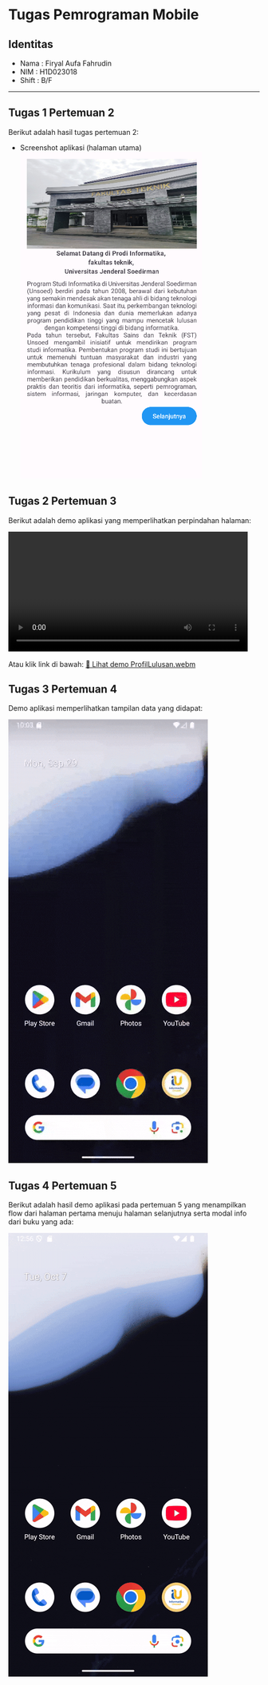 # Tugas Pemrograman Mobile

## Identitas
- Nama  : Firyal Aufa Fahrudin
- NIM   : H1D023018
- Shift : B/F

---
## Tugas 1 Pertemuan 2
Berikut adalah hasil tugas pertemuan 2:

- Screenshot aplikasi (halaman utama)  
  ![Screenshot Pertemuan 2](View.png)

## Tugas 2 Pertemuan 3
Berikut adalah demo aplikasi yang memperlihatkan perpindahan halaman:

<video src="https://github.com/aoefiles/Tugas2-Pertemuan3/raw/main/ProfilLulusan.webm"
       controls
       width="480">
</video>

Atau klik link di bawah:
[🎥 Lihat demo ProfilLulusan.webm](https://github.com/aoefiles/Tugas2-Pertemuan3/raw/main/ProfilLulusan.webm)

## Tugas 3 Pertemuan 4

Demo aplikasi memperlihatkan tampilan data yang didapat:

![Demo Aplikasi](DaftarBuku.gif)

## Tugas 4 Pertemuan 5

Berikut adalah hasil demo aplikasi pada pertemuan 5 yang menampilkan flow dari halaman pertama menuju halaman selanjutnya serta modal info dari buku yang ada:

![Demo Aplikasi Pertemuan 5](demo_pertemuan5.gif)


